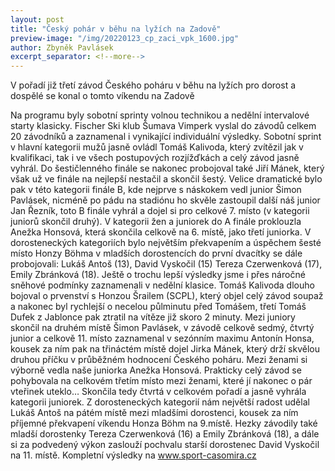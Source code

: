 ```yaml
---
layout: post
title: "Český pohár v běhu na lyžích na Zadově"
preview-image: "/img/20220123_cp_zaci_vpk_1600.jpg"
author: Zbyněk Pavlásek
excerpt_separator: <!--more-->
---
```


V pořadí již třetí závod Českého poháru v běhu na lyžích pro dorost a dospělé se konal o tomto víkendu na Zadově


Na programu byly sobotní sprinty volnou technikou a nedělní intervalové starty klasicky. Fischer Ski klub Šumava Vimperk vyslal do závodů celkem 20 závodníků a zaznamenal i vynikající individuální výsledky. Sobotní sprint v hlavní kategorii mužů jasně ovládl Tomáš Kalivoda, který zvítězil jak v kvalifikaci, tak i ve všech postupových rozjížďkách a celý závod jasně vyhrál. Do šestičlenného finále se nakonec probojoval také Jiří Mánek, který však už ve finále na nejlepší nestačil a skončil šestý. Velice dramatické bylo pak v této kategorii finále B, kde nejprve s náskokem vedl junior Šimon Pavlásek, nicméně po pádu na stadiónu ho skvěle zastoupil další náš junior Jan Řezník, toto B finále vyhrál a dojel si pro celkové 7. místo (v kategorii juniorů skončil druhý). V kategorii žen a juniorek do A finále proklouzla Anežka Honsová, která skončila celkově na 6. místě, jako třetí juniorka. V dorosteneckých kategoriích bylo největším překvapením a úspěchem šesté místo Honzy Böhma v mladších dorostencích do první dvacítky se dále probojovali: Lukáš Antoš (13), David Vyskočil (15) Tereza Czerwenková (17), Emily Zbránková (18).
Ještě o trochu lepší výsledky jsme i přes náročné sněhové podmínky zaznamenali v nedělní klasice.
Tomáš Kalivoda dlouho bojoval o prvenství s Honzou Šrailem (SCPL), který objel celý závod soupaž a nakonec byl rychlejší o necelou půlminutu před Tomášem, třetí Tomáš Dufek z Jablonce pak ztratil na vítěze již skoro 2 minuty. Mezi juniory skončil na druhém místě Šimon Pavlásek, v závodě celkově sedmý, čtvrtý junior a celkově 11. místo zaznamenal v sezónním maximu Antonín Honsa, kousek za ním pak na třináctém místě dojel Jirka Mánek, který drží skvělou druhou příčku v průběžném hodnocení Českého poháru. Mezi ženami si výborně vedla naše juniorka Anežka Honsová. Prakticky celý závod se pohybovala na celkovém třetím místo mezi ženami, které jí nakonec o pár vteřinek uteklo… Skončila tedy čtvrtá v celkovém pořadí a jasně vyhrála kategorii juniorek.
Z dorosteneckých kategorií nám největší radost udělal Lukáš Antoš na pátém místě mezi mladšími dorostenci, kousek za ním příjemné překvapení víkendu Honza Böhm na 9.místě. Hezky závodily také mladší dorostenky Tereza  Czerwenková (16) a Emily Zbránková (18), a dále si za podvedený výkon zaslouží pochvalu starší dorostenec David Vyskočil na 11. místě. 
Kompletní výsledky na www.sport-casomira.cz







 <!--more-->